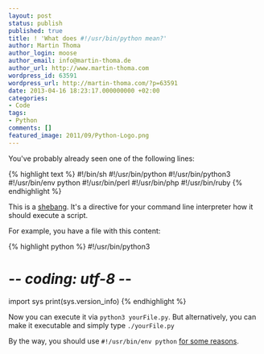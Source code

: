 ```yaml
---
layout: post
status: publish
published: true
title: ! 'What does #!/usr/bin/python mean?'
author: Martin Thoma
author_login: moose
author_email: info@martin-thoma.de
author_url: http://www.martin-thoma.com
wordpress_id: 63591
wordpress_url: http://martin-thoma.com/?p=63591
date: 2013-04-16 18:23:17.000000000 +02:00
categories:
- Code
tags:
- Python
comments: []
featured_image: 2011/09/Python-Logo.png
---
```

You've probably already seen one of the following lines:

{% highlight text %}
#!/bin/sh
#!/usr/bin/python
#!/usr/bin/python3
#!/usr/bin/env python
#!/usr/bin/perl
#!/usr/bin/php
#!/usr/bin/ruby
{% endhighlight %}

This is a <a href="http://en.wikipedia.org/wiki/Shebang_%28Unix%29">shebang</a>. It's a directive for your command line interpreter how it should execute a script.

For example, you have a file with this content:

{% highlight python %}
#!/usr/bin/python3
# -*- coding: utf-8 -*-
import sys
print(sys.version_info)
{% endhighlight %}

Now you can execute it via <code>python3 yourFile.py</code>. But alternatively, you can make it executable and simply type <code>./yourFile.py</code>

By the way, you should use <code>#!/usr/bin/env python</code> <a href="http://stackoverflow.com/q/1352922/562769">for some reasons</a>.
